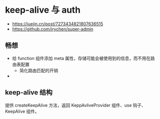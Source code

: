 # keep-alive 与 auth

- <https://juejin.cn/post/7273434821807636515>
- <https://github.com/irychen/super-admin>

## 畅想

- 给 function 组件添加 meta 属性，存储可能会被使用到的信息，而不用在路由表配置
  - 简化路由匹配的开销
-

## keep-alive 结构

提供 createKeepAlive 方法，返回 KeppAvliveProvider 组件、use 钩子、KeepAlive 组件。
